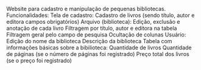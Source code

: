 Website para cadastro e manipulação de pequenas bibliotecas.
Funcionalidades:
   Tela de cadastro:
       Cadastro de livros (sendo título, autor e editora campos obrigatórios)
   Arquivo (biblioteca):
       Edição, exclusão e anotação de cada livro
       Filtragem por título, autor e editora na tabela
       Filtragem geral pelo campo de pesquisa
       Ocultação de colunas
   Usuário:
       Edição do nome da biblioteca
       Descrição da biblioteca
       Tabela com informações básicas sobre a bibilioteca:
           Quantidade de livros
           Quantidade de páginas (se o número de páginas foi registrado)
           Preço total dos livros (se o preço foi registrado)
